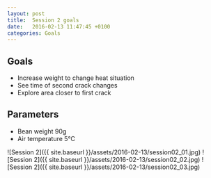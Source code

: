 ```yaml
---
layout: post
title:  Session 2 goals
date:   2016-02-13 11:47:45 +0100
categories: Goals
---
```


## Goals

* Increase weight to change heat situation
* See time of second crack changes
* Explore area closer to first crack

## Parameters
* Bean weight 90g
* Air temperature 5°C

![Session 2]({{ site.baseurl }}/assets/2016-02-13/session02_01.jpg)
![Session 2]({{ site.baseurl }}/assets/2016-02-13/session02_02.jpg)
![Session 2]({{ site.baseurl }}/assets/2016-02-13/session02_03.jpg)
